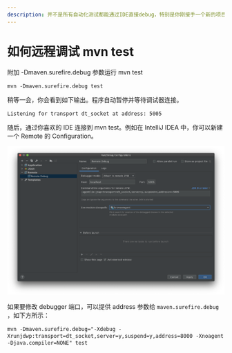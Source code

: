 ```yaml
---
description: 并不是所有自动化测试都能通过IDE直接debug，特别是你刚接手一个新的项目时。远程调试本地的 mvn test，是个不错的临时方案。
---
```


# 如何远程调试 mvn test

附加 -Dmaven.surefire.debug 参数运行 mvn test

```text
mvn -Dmaven.surefire.debug test
```

稍等一会，你会看到如下输出。程序自动暂停并等待调试器连接。

```text
Listening for transport dt_socket at address: 5005
```

随后，通过你喜欢的 IDE 连接到 mvn test。例如在 IntelliJ IDEA 中，你可以新建一个 Remote  的 Configuration。

![](.gitbook/assets/image%20%2829%29.png)

如果要修改 debugger 端口，可以提供 address 参数给 `maven.surefire.debug` ，如下方所示：

```text
mvn -Dmaven.surefire.debug="-Xdebug -Xrunjdwp:transport=dt_socket,server=y,suspend=y,address=8000 -Xnoagent -Djava.compiler=NONE" test
```



